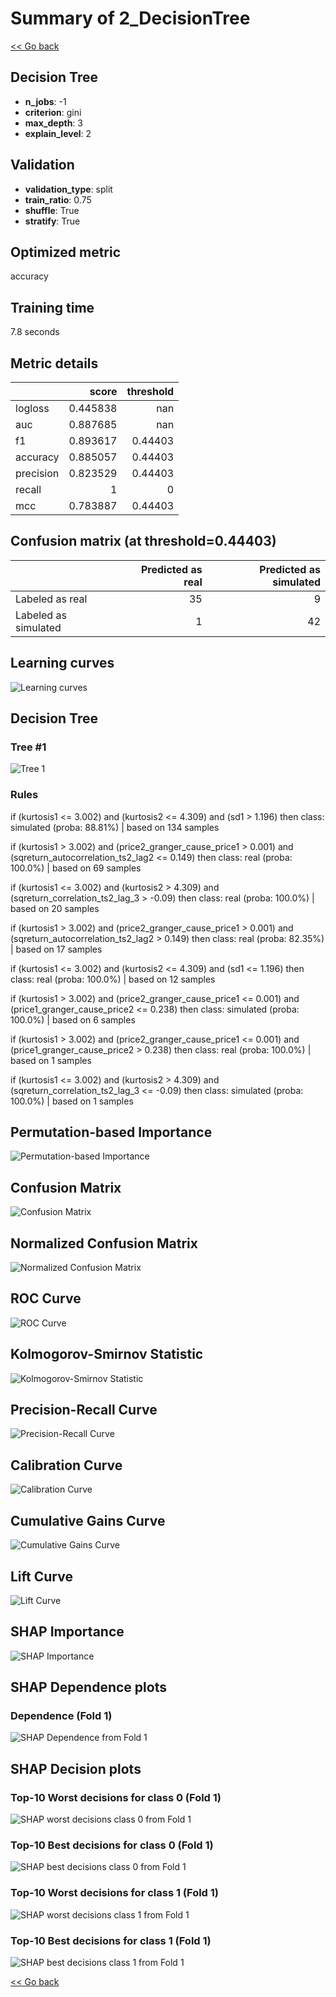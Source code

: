 # Summary of 2_DecisionTree

[<< Go back](../README.md)


## Decision Tree
- **n_jobs**: -1
- **criterion**: gini
- **max_depth**: 3
- **explain_level**: 2

## Validation
 - **validation_type**: split
 - **train_ratio**: 0.75
 - **shuffle**: True
 - **stratify**: True

## Optimized metric
accuracy

## Training time

7.8 seconds

## Metric details
|           |    score |   threshold |
|:----------|---------:|------------:|
| logloss   | 0.445838 |   nan       |
| auc       | 0.887685 |   nan       |
| f1        | 0.893617 |     0.44403 |
| accuracy  | 0.885057 |     0.44403 |
| precision | 0.823529 |     0.44403 |
| recall    | 1        |     0       |
| mcc       | 0.783887 |     0.44403 |


## Confusion matrix (at threshold=0.44403)
|                      |   Predicted as real |   Predicted as simulated |
|:---------------------|--------------------:|-------------------------:|
| Labeled as real      |                  35 |                        9 |
| Labeled as simulated |                   1 |                       42 |

## Learning curves
![Learning curves](learning_curves.png)

## Decision Tree 

### Tree #1
![Tree 1](learner_fold_0_tree.svg)

### Rules

if (kurtosis1 <= 3.002) and (kurtosis2 <= 4.309) and (sd1 > 1.196) then class: simulated (proba: 88.81%) | based on 134 samples

if (kurtosis1 > 3.002) and (price2_granger_cause_price1 > 0.001) and (sqreturn_autocorrelation_ts2_lag2 <= 0.149) then class: real (proba: 100.0%) | based on 69 samples

if (kurtosis1 <= 3.002) and (kurtosis2 > 4.309) and (sqreturn_correlation_ts2_lag_3 > -0.09) then class: real (proba: 100.0%) | based on 20 samples

if (kurtosis1 > 3.002) and (price2_granger_cause_price1 > 0.001) and (sqreturn_autocorrelation_ts2_lag2 > 0.149) then class: real (proba: 82.35%) | based on 17 samples

if (kurtosis1 <= 3.002) and (kurtosis2 <= 4.309) and (sd1 <= 1.196) then class: real (proba: 100.0%) | based on 12 samples

if (kurtosis1 > 3.002) and (price2_granger_cause_price1 <= 0.001) and (price1_granger_cause_price2 <= 0.238) then class: simulated (proba: 100.0%) | based on 6 samples

if (kurtosis1 > 3.002) and (price2_granger_cause_price1 <= 0.001) and (price1_granger_cause_price2 > 0.238) then class: real (proba: 100.0%) | based on 1 samples

if (kurtosis1 <= 3.002) and (kurtosis2 > 4.309) and (sqreturn_correlation_ts2_lag_3 <= -0.09) then class: simulated (proba: 100.0%) | based on 1 samples





## Permutation-based Importance
![Permutation-based Importance](permutation_importance.png)
## Confusion Matrix

![Confusion Matrix](confusion_matrix.png)


## Normalized Confusion Matrix

![Normalized Confusion Matrix](confusion_matrix_normalized.png)


## ROC Curve

![ROC Curve](roc_curve.png)


## Kolmogorov-Smirnov Statistic

![Kolmogorov-Smirnov Statistic](ks_statistic.png)


## Precision-Recall Curve

![Precision-Recall Curve](precision_recall_curve.png)


## Calibration Curve

![Calibration Curve](calibration_curve_curve.png)


## Cumulative Gains Curve

![Cumulative Gains Curve](cumulative_gains_curve.png)


## Lift Curve

![Lift Curve](lift_curve.png)



## SHAP Importance
![SHAP Importance](shap_importance.png)

## SHAP Dependence plots

### Dependence (Fold 1)
![SHAP Dependence from Fold 1](learner_fold_0_shap_dependence.png)

## SHAP Decision plots

### Top-10 Worst decisions for class 0 (Fold 1)
![SHAP worst decisions class 0 from Fold 1](learner_fold_0_shap_class_0_worst_decisions.png)
### Top-10 Best decisions for class 0 (Fold 1)
![SHAP best decisions class 0 from Fold 1](learner_fold_0_shap_class_0_best_decisions.png)
### Top-10 Worst decisions for class 1 (Fold 1)
![SHAP worst decisions class 1 from Fold 1](learner_fold_0_shap_class_1_worst_decisions.png)
### Top-10 Best decisions for class 1 (Fold 1)
![SHAP best decisions class 1 from Fold 1](learner_fold_0_shap_class_1_best_decisions.png)

[<< Go back](../README.md)
